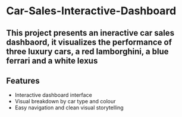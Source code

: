 # Car-Sales-Interactive-Dashboard
## This project presents an ineractive car sales dashbaord, it visualizes the performance of three luxury cars, a red lamborghini, a blue ferrari and a white lexus

## Features
- Interactive dashboard interface
- Visual breakdown by car type and colour
- Easy navigation and clean visual storytelling

